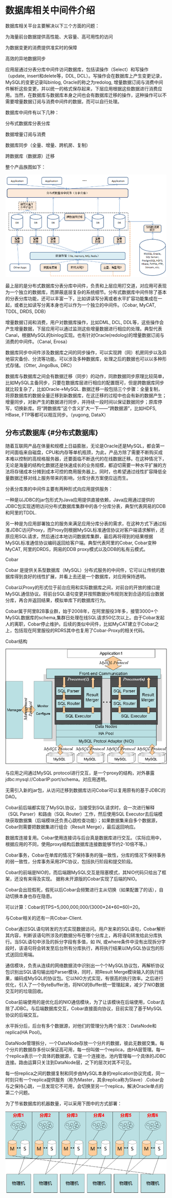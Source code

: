 # 数据库相关中间件介绍

数据库相关平台主要解决以下三个方面的问题：

为海量前台数据提供高性能、大容量、高可用性的访问

为数据变更的消费提供准实时的保障

高效的异地数据同步

应用层通过分表分库中间件访问数据库，包括读操作（Select）和写操作（update, insert和delete等，DDL, DCL）。写操作会在数据库上产生变更记录，MySQL的变更记录叫binlog, Oracle的称之为redolog, 增量数据订阅与消费中间件解析这些变更，并以统一的格式保存起来，下层应用根据这些数据进行消费应用。当然，在数据库与数据库本身之间也会有数据库迁移的操作，这种操作可以不需要增量数据订阅与消费中间件的数据，而可以自行处理。

数据库中间件有以下几种：

分布式数据库分表分库

数据增量订阅与消费

数据库同步（全量、增量、跨机房、复制）

跨数据库（数据源）迁移

整个产品族图如下：

![](/canel.png)

最上层的是分布式数据库分表分库中间件，负责和上层应用打交道，对应用可表现为一个独立的数据库，而屏蔽底层复杂的系统细节。分布式数据库中间件除了基本的分表分库功能，还可以丰富一下，比如讲读写分离或者水平扩容功能集成在一起，或者比如读写分离本身也可以作为一个独立的中间件。（Cobar, MyCAT, TDDL, DRDS, DDB）

增量数据订阅和消费，用户对数据库操作，比如DML, DCL, DDL等，这些操作会产生增量数据，下层应用可以通过监测这些增量数据进行相应的处理。典型代表Canal，根据MySQL的binlog实现。也有针对Oracle\(redolog\)的增量数据订阅与消费的中间件。（Canal, Erosa）

数据库同步中间件涉及数据库之间的同步操作，可以实现跨（同）机房同步以及异地容灾备份、分流等功能。可以涉及多种数据库，处理之后的数据也可以以多种形式存储。（Otter, JingoBus, DRC）

数据库与数据库之间会有数据迁移（同步）的动作，同款数据同步原理比较简单，比如MySQL主备同步，只要在数据库层进行相应的配置既可，但是跨数据库同步就比较复杂了，比如Oracle-&gt;MySQL. 数据迁移一般包括三个步骤：全量复制，将原数据库的数据全量迁移到新数据库，在这迁移的过程中也会有新的数据产生；增量同步，对新产生的数据进行同步，并持续一段时间以保证数据同步；原库停写，切换新库。将“跨数据库”这个含义扩大一下——“跨数据源”，比如HDFS, HBase, FTP等都可以相互同步。（yugong, DataX）

## 分布式数据库 {#分布式数据库}

随着互联网产品在体量和规模上日益膨胀，无论是Oracle还是MySQL，都会第一时间面临来自磁盘，CPU和内存等单机瓶颈，为此，产品方除了需要不断购买成本难以控制的高规格服务器，还要面临不断迭代的在线数据迁移。在这种情况下，无论是海量的结构化数据还是快速成长的业务规模，都迫切需要一种水平扩展的方法将存储成本分摊到成本可控的商用服务器上。同时，也希望通过线性扩容降低全量数据迁移对线上服务带来的影响，分库分表方案便应运而生。

分表分库类的中间件主要有两种形式向应用提供服务：

一种是以JDBC的jar包形式为Java应用提供直接依赖，Java应用通过提供的JDBC包实现透明访问分布式数据库集群中的各个分库分表，典型代表网易的DDB和阿里的TDDL.

另一种是为应用部署独立的服务来满足应用分库分表的需求，在这种方式下通过标准JDBC访问Proxy，而Proxy则根据MySQL标准通信协议对客户端请求解析，还原应用SQL请求，然后通过本地访问数据库集群，最后再将得到的结果根据MySQL标准通信协议编码返回给客户端。典型代表阿里的Cobar, Cobar变种MyCAT, 阿里的DRDS，网易的DDB proxy模式以及DDB的私有云模式。

Cobar

Cobar 是提供关系型数据库（MySQL）分布式服务的中间件，它可以让传统的数据库得到良好的线性扩展，并看上去还是一个数据库，对应用保持透明。

Cobar以Proxy的形式位于前台应用和实际数据库之间，对前台的开放的接口是MySQL通信协议。将前台SQL语句变更并按照数据分布规则发到合适的后台数据分库，再合并返回结果，模拟单库下的数据库行为。

Cobar属于阿里B2B事业群，始于2008年，在阿里服役3年多，接管3000+个MySQL数据库的schema,集群日处理在线SQL请求50亿次以上。由于Cobar发起人的离职，Cobar停止维护。后续的类似中间件，比如MyCAT建立于Cobar之上，包括现在阿里服役的RDRS其中也复用了Cobar-Proxy的相关代码。

Cobar结构

![](/cobar.png)

与应用之间通过MySQL protocol进行交互，是一个proxy的结构，对外暴露jdbc:mysql://CobarIP:port/schema。对应用透明。

无需引入新的jar包，从访问迁移到数据库访问Cobar可以复用原有的基于JDBC的DAO。

Cobar前后端都实现了MySQL协议，当接受到SQL请求时，会一次进行解释（SQL Parser）和路由（SQL Router）工作，然后使用SQL Executor去后端模块获取数据集（后端模块还负责心跳检查功能）；如果数据集来自多个数据源，Cobar则需要把数据集进行组合（Result Merge），最后返回响应。

数据库连接复用。Cobar使用连接词与后台真是数据库进行交互。（实际应用中，根据应用的不同，使用proxy结构后数据库连接数能够节约2-10倍不等。）

Cobar事务，Cobar在单库的情况下保持事务的强一致性，分库的情况下保持事务的弱一致性，分库事务采用2PC协议，包括执行阶段和提交阶段。

Cobar的前端是NIO的，而后端跟MySQL交互是阻塞模式，其NIO代码只给出了框架，还没有来得及实现。 据称未开源版的Cobar实现了后端的NIO。

Cobar会出现假死，假死以后Cobar会频繁进行主从切换（如果配置了的话），自动切换本身也存在隐患。

可以计算：Cobar的TPS=5,000,000,000/\(3000\*24\*60\*60\)=20。

与Cobar相关的还有一共Cobar-Client.

Cobar通过SQL语句转发的方式实现数据访问。用户发来的SQL语句，Cobar解析其内容，判断该语句所涉及的数据分布在哪个分库上，再将语句转发给此分库执行。当SQL语句中涉及的拆分字段有多值，如 IN, 或where条件中没有出现拆分字段时，该语句将会转发至后台所有分库执行，再将执行结果以MySQL协议包的形式送回应用端。

通信模块，负责从连续的网络数据流中识别出一个个MySQL协议包，再解析协议包识别出SQL语句输出给Parser模块，同时，把Result Merge模块输入的执行结果，编码成MySQL的协议包。它以NIO方式实现，有很高的执行效率。之后进行优化，引入了一个ByteBuffer池，将NIO的Buffer统一管理起来，减少了NIO数据交互时的垃圾回收。

Cobar前端使用的是优化后的NIO通信模块，为了让该模块在后端使用，Cobar去除了JDBC。与后端数据库交互，Cobar直接面向协议，目前实现了基于MySQL协议的后端交互。

水平拆分后，后台有多个数据源，对他们的管理分为两个层次：DataNode和replica\(HA Pool\)。

DataNode管理拆分，一个DataNode存放一个分片的数据，彼此无数据交集。每个分片的数据存多份以保证高可用，每一份叫做一个replica，由HA层管理。每一个replica表示一个具体的数据源，它是一个连接池，池内管理每一个具体的JDBC连接。路由运算只关注到DataNode层，之下的层次对其不可见。

每一份replica之间的数据复制和同步由MySQL本身的replication协议完成，同一时刻只有一个replica提供服务（称为Master，其余replica称为Slave）.Cobar会与之保持心跳，一旦发现它不可用，会切换至另一个replica，解决Oracle单点的第二个问题。

为了节省数据库的机器数量，可以采用下图中的方式部署：

![](/cobar_partition.png)

